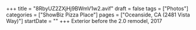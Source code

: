 +++
title = "8RbyUZ2ZXjHj9BWmV1w2.avif"
draft = false
tags = ["Photos"]
categories = ["ShowBiz Pizza Place"]
pages = ["Oceanside, CA (2481 Vista Way)"]
startDate = ""
+++
Exterior before the 2.0 remodel, 2017
